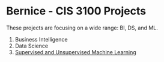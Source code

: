 # Bernice - CIS 3100 Projects
These projects are focusing on a wide range: BI, DS, and ML. 

1. Business Intelligence
2. Data Science
3. [Supervised and Unsupervised Machine Learning](https://github.com/BNTran125/Project7GitHub/blob/main/Bernice_Tran_Project_5_6.ipynb)


